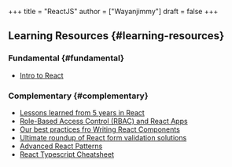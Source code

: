 +++
title = "ReactJS"
author = ["Wayanjimmy"]
draft = false
+++

## Learning Resources {#learning-resources}


### Fundamental {#fundamental}

-   [Intro to React](https://reactjs.org/tutorial/tutorial.html)


### Complementary {#complementary}

-   [Lessons learned from 5 years in React](https://www.dropbox.com/s/tsid5bnphznbvjv/Lessons%20learned%20from%205%20years%20in%20React.docx?dl=0)
-   [Role-Based Access Control (RBAC) and React Apps](https://auth0.com/blog/role-based-access-control-rbac-and-react-apps/)
-   [Our best practices fro Writing React Components](https://engineering.musefind.com/our-best-practices-for-writing-react-components-dec3eb5c3fc8)
-   [Ultimate roundup of React form validation solutions](https://blog.logrocket.com/the-ultimate-roundup-of-react-form-validation-solutions/)
-   [Advanced React Patterns](https://github.com/kentcdodds/advanced-react-patterns)
-   [React Typescript Cheatsheet](https://github.com/typescript-cheatsheets/react)
